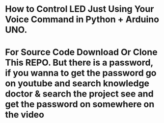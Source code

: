 # How to Control LED Just Using Your Voice Command in Python + Arduino UNO.
# For Source Code Download Or Clone This REPO. But there is a password, if you wanna to get the password go on youtube and search knowledge doctor & search the project see and get the password on somewhere on the video
